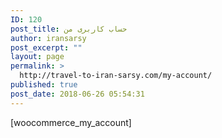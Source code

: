 ```yaml
---
ID: 120
post_title: حساب کاربری من
author: iransarsy
post_excerpt: ""
layout: page
permalink: >
  http://travel-to-iran-sarsy.com/my-account/
published: true
post_date: 2018-06-26 05:54:31
---
```

[woocommerce_my_account]